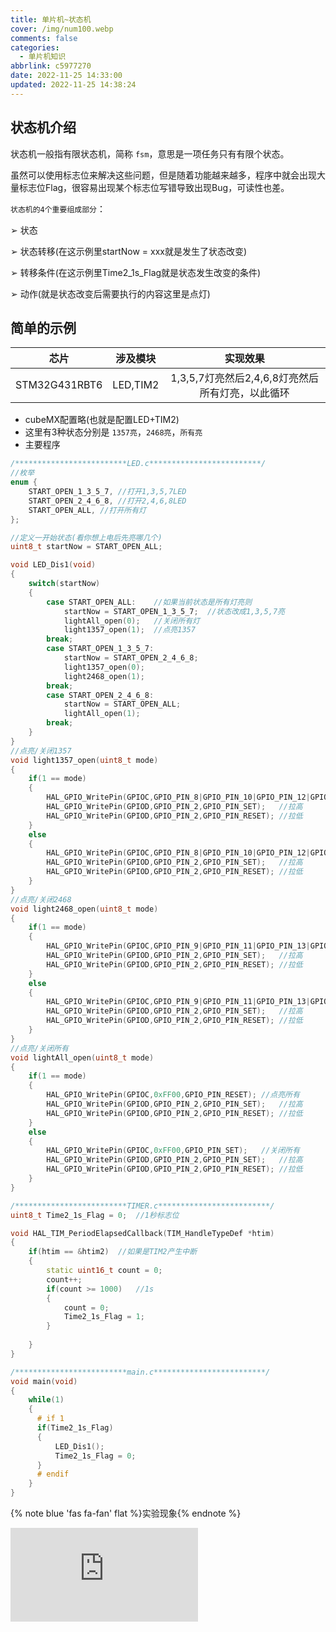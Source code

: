 ```yaml
---
title: 单片机~状态机
cover: /img/num100.webp
comments: false
categories:
  - 单片机知识
abbrlink: c5977270
date: 2022-11-25 14:33:00
updated: 2022-11-25 14:38:24
---
```

## 状态机介绍

状态机一般指有限状态机，简称 `fsm`，意思是一项任务只有有限个状态。

虽然可以使用标志位来解决这些问题，但是随着功能越来越多，程序中就会出现大量标志位Flag，很容易出现某个标志位写错导致出现Bug，可读性也差。

`状态机的4个重要组成部分`：

➢ 状态

➢ 状态转移(在这示例里startNow = xxx就是发生了状态改变)

➢ 转移条件(在这示例里Time2_1s_Flag就是状态发生改变的条件)

➢ 动作(就是状态改变后需要执行的内容这里是点灯)

## 简单的示例

|     芯片      | 涉及模块 |                     实现效果                     |
| :-----------: | :------: | :----------------------------------------------: |
| STM32G431RBT6 | LED,TIM2 | 1,3,5,7灯亮然后2,4,6,8灯亮然后所有灯亮，以此循环 |

- cubeMX配置略(也就是配置LED+TIM2)
- 这里有3种状态分别是 `1357亮`，`2468亮`，`所有亮`
- 主要程序

```cpp
/*************************LED.c*************************/
//枚举
enum {
	START_OPEN_1_3_5_7,	//打开1,3,5,7LED
	START_OPEN_2_4_6_8,	//打开2,4,6,8LED
	START_OPEN_ALL,	//打开所有灯
};

//定义一开始状态(看你想上电后先亮哪几个)
uint8_t startNow = START_OPEN_ALL;

void LED_Dis1(void)
{
	switch(startNow)
	{
		case START_OPEN_ALL:	//如果当前状态是所有灯亮则
			startNow = START_OPEN_1_3_5_7;	//状态改成1,3,5,7亮
			lightAll_open(0);	//关闭所有灯
			light1357_open(1);	//点亮1357
		break;
		case START_OPEN_1_3_5_7:
			startNow = START_OPEN_2_4_6_8;
			light1357_open(0);
			light2468_open(1);
		break;
		case START_OPEN_2_4_6_8:
			startNow = START_OPEN_ALL;
			lightAll_open(1);
		break;
	}
}
//点亮/关闭1357
void light1357_open(uint8_t mode)
{
	if(1 == mode)
	{
		HAL_GPIO_WritePin(GPIOC,GPIO_PIN_8|GPIO_PIN_10|GPIO_PIN_12|GPIO_PIN_14,GPIO_PIN_RESET);	//点亮1,3,5,7
		HAL_GPIO_WritePin(GPIOD,GPIO_PIN_2,GPIO_PIN_SET);	//拉高
		HAL_GPIO_WritePin(GPIOD,GPIO_PIN_2,GPIO_PIN_RESET);	//拉低
	}
	else
	{
		HAL_GPIO_WritePin(GPIOC,GPIO_PIN_8|GPIO_PIN_10|GPIO_PIN_12|GPIO_PIN_14,GPIO_PIN_SET);	//关闭1,3,5,7
		HAL_GPIO_WritePin(GPIOD,GPIO_PIN_2,GPIO_PIN_SET);	//拉高
		HAL_GPIO_WritePin(GPIOD,GPIO_PIN_2,GPIO_PIN_RESET);	//拉低
	}
}
//点亮/关闭2468
void light2468_open(uint8_t mode)
{
	if(1 == mode)
	{
		HAL_GPIO_WritePin(GPIOC,GPIO_PIN_9|GPIO_PIN_11|GPIO_PIN_13|GPIO_PIN_15,GPIO_PIN_RESET);	//点亮2,4,6,8
		HAL_GPIO_WritePin(GPIOD,GPIO_PIN_2,GPIO_PIN_SET);	//拉高
		HAL_GPIO_WritePin(GPIOD,GPIO_PIN_2,GPIO_PIN_RESET);	//拉低
	}
	else
	{
		HAL_GPIO_WritePin(GPIOC,GPIO_PIN_9|GPIO_PIN_11|GPIO_PIN_13|GPIO_PIN_15,GPIO_PIN_SET);	//关闭2,4,6,8
		HAL_GPIO_WritePin(GPIOD,GPIO_PIN_2,GPIO_PIN_SET);	//拉高
		HAL_GPIO_WritePin(GPIOD,GPIO_PIN_2,GPIO_PIN_RESET);	//拉低
	}
}
//点亮/关闭所有
void lightAll_open(uint8_t mode)
{
	if(1 == mode)
	{
		HAL_GPIO_WritePin(GPIOC,0xFF00,GPIO_PIN_RESET);	//点亮所有
		HAL_GPIO_WritePin(GPIOD,GPIO_PIN_2,GPIO_PIN_SET);	//拉高
		HAL_GPIO_WritePin(GPIOD,GPIO_PIN_2,GPIO_PIN_RESET);	//拉低
	}
	else
	{
		HAL_GPIO_WritePin(GPIOC,0xFF00,GPIO_PIN_SET);	//关闭所有
		HAL_GPIO_WritePin(GPIOD,GPIO_PIN_2,GPIO_PIN_SET);	//拉高
		HAL_GPIO_WritePin(GPIOD,GPIO_PIN_2,GPIO_PIN_RESET);	//拉低
	}
}
```

```cpp
/*************************TIMER.c*************************/
uint8_t Time2_1s_Flag = 0;	//1秒标志位

void HAL_TIM_PeriodElapsedCallback(TIM_HandleTypeDef *htim)
{
	if(htim == &htim2)	//如果是TIM2产生中断
	{
		static uint16_t count = 0;
		count++;
		if(count >= 1000)	//1s
		{
			count = 0;
			Time2_1s_Flag = 1;			
		}
		
	}
}
```

```cpp
/*************************main.c*************************/
void main(void)
{
    while(1)
    {
      # if 1
	  if(Time2_1s_Flag)
	  {
		  LED_Dis1();
		  Time2_1s_Flag = 0;
	  }
	  # endif
    }
}
```

{% note blue 'fas fa-fan' flat %}实验现象{% endnote %}

<div class="video-bilibili">
  <iframe
    src="https://player.bilibili.com/player.html?aid=733112635&bvid=BV1ZD4y1e7Lw&cid=902262249&page=1"
    scrolling="no"
    border="0"
    frameborder="no"
    framespacing="0"
    high_quality="1"
    danmaku="1"
    allowfullscreen="true"
  ></iframe>
</div>
